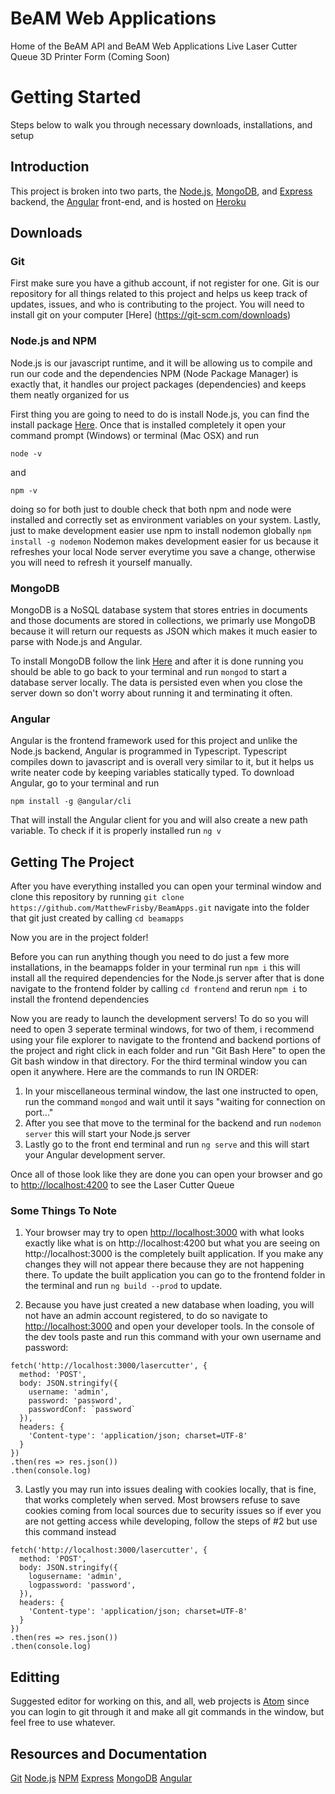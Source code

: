 # BeAM Web Applications
Home of the BeAM API and BeAM Web Applications
Live Laser Cutter Queue
3D Printer Form (Coming Soon)

# Getting Started
Steps below to walk you through necessary downloads, installations, and setup

## Introduction
This project is broken into two parts, the [Node.js](https://nodejs.org/en/), [MongoDB](https://www.mongodb.com/download-center/community), and [Express](https://expressjs.com/) backend, the [Angular](https://angular.io/) front-end, and is hosted on [Heroku](https://heroku.com)

## Downloads

### Git
First make sure you have a github account, if not register for one. Git is our repository for all things related to this project and helps us keep track of updates, issues, and who is contributing to the project. You will need to install git on your computer [Here] (https://git-scm.com/downloads)

### Node.js and NPM
Node.js is our javascript runtime, and it will be allowing us to compile and run our code and the dependencies
NPM (Node Package Manager) is exactly that, it handles our project packages (dependencies) and keeps them neatly organized for us

First thing you are going to need to do is install Node.js, you can find the install package [Here](https://nodejs.org/en/). Once that is installed completely it open your command prompt (Windows) or terminal (Mac OSX) and run
```
node -v
```
and
```
npm -v
```
doing so for both just to double check that both npm and node were installed and correctly set as environment variables on your system.
Lastly, just to make development easier use npm to install nodemon globally ```npm install -g nodemon``` Nodemon makes development easier for us because it refreshes your local Node server everytime you save a change, otherwise you will need to refresh it yourself manually.

### MongoDB
MongoDB is a NoSQL database system that stores entries in documents and those documents are stored in collections, we primarly use MongoDB because it will return our requests as JSON which makes it much easier to parse with Node.js and Angular.

To install MongoDB follow the link [Here](https://www.mongodb.com/download-center/community) and after it is done running you should be able to go back to your terminal and run ```mongod``` to start a database server locally. The data is persisted even when you close the server down so don't worry about running it and terminating it often.

### Angular
Angular is the frontend framework used for this project and unlike the Node.js backend, Angular is programmed in Typescript. Typescript compiles down to javascript and is overall very similar to it, but it helps us write neater code by keeping variables statically typed. To download Angular, go to your terminal and run
```
npm install -g @angular/cli
```
That will install the Angular client for you and will also create a new path variable. To check if it is properly installed run
```ng v```

## Getting The Project
After you have everything installed you can open your terminal window and clone this repository by running
```git clone https://github.com/MatthewFrisby/BeamApps.git```
navigate into the folder that git just created by calling
```cd beamapps```

Now you are in the project folder!

Before you can run anything though you need to do just a few more installations, in the beamapps folder in your terminal run
```npm i``` this will install all the required dependencies for the Node.js server
after that is done navigate to the frontend folder by calling
```cd frontend``` and rerun ```npm i``` to install the frontend dependencies

Now you are ready to launch the development servers! To do so you will need to open 3 seperate terminal windows, for two of them, i recommend using your file explorer to navigate to the frontend and backend portions of the project and right click in each folder and run "Git Bash Here" to open the Git bash window in that directory. For the third terminal window you can open it anywhere.
Here are the commands to run IN ORDER:

1. In your miscellaneous terminal window, the last one instructed to open, run the command ```mongod``` and wait until it says "waiting for connection on port..."
2. After you see that move to the terminal for the backend and run ```nodemon server``` this will start your Node.js server
3. Lastly go to the front end terminal and run ```ng serve``` and this will start your Angular development server.

Once all of those look like they are done you can open your browser and go to [http://localhost:4200](http://localhost:4200) to see the Laser Cutter Queue

### Some Things To Note
1. Your browser may try to open [http://localhost:3000](http://localhost:3000) with what looks exactly like what is on http://localhost:4200 but what you are seeing on http://localhost:3000 is the completely built application. If you make any changes they will not appear there because they are not happening there. To update the built application you can go to the frontend folder in the terminal and run ```ng build --prod``` to update.

2. Because you have just created a new database when loading, you will not have an admin account registered, to do so navigate to [http://localhost:3000](http://localhost:3000) and open your developer tools. In the console of the dev tools paste and run this command with your own username and password:
```
fetch('http://localhost:3000/lasercutter', {
  method: 'POST',
  body: JSON.stringify({
    username: 'admin',
    password: 'password',
    passwordConf: `password`
  }),
  headers: {
    'Content-type': 'application/json; charset=UTF-8'
  }
})
.then(res => res.json())
.then(console.log)
```
3. Lastly you may run into issues dealing with cookies locally, that is fine, that works completely when served. Most browsers refuse to save cookies coming from local sources due to security issues so if ever you are not getting access while developing, follow the steps of #2 but use this command instead
```
fetch('http://localhost:3000/lasercutter', {
  method: 'POST',
  body: JSON.stringify({
    logusername: 'admin',
    logpassword: 'password',
  }),
  headers: {
    'Content-type': 'application/json; charset=UTF-8'
  }
})
.then(res => res.json())
.then(console.log)
```

## Editting
Suggested editor for working on this, and all, web projects is [Atom](https://atom.io/) since you can login to git through it and make all git commands in the window, but feel free to use whatever.

## Resources and Documentation
[Git](https://services.github.com/on-demand/downloads/github-git-cheat-sheet.pdf)
[Node.js](https://nodejs.org/en/docs/)
[NPM](https://docs.npmjs.com/)
[Express](https://expressjs.com/en/guide/routing.html)
[MongoDB](https://mongoosejs.com/docs/guide.html)
[Angular](https://angular.io/docs)
